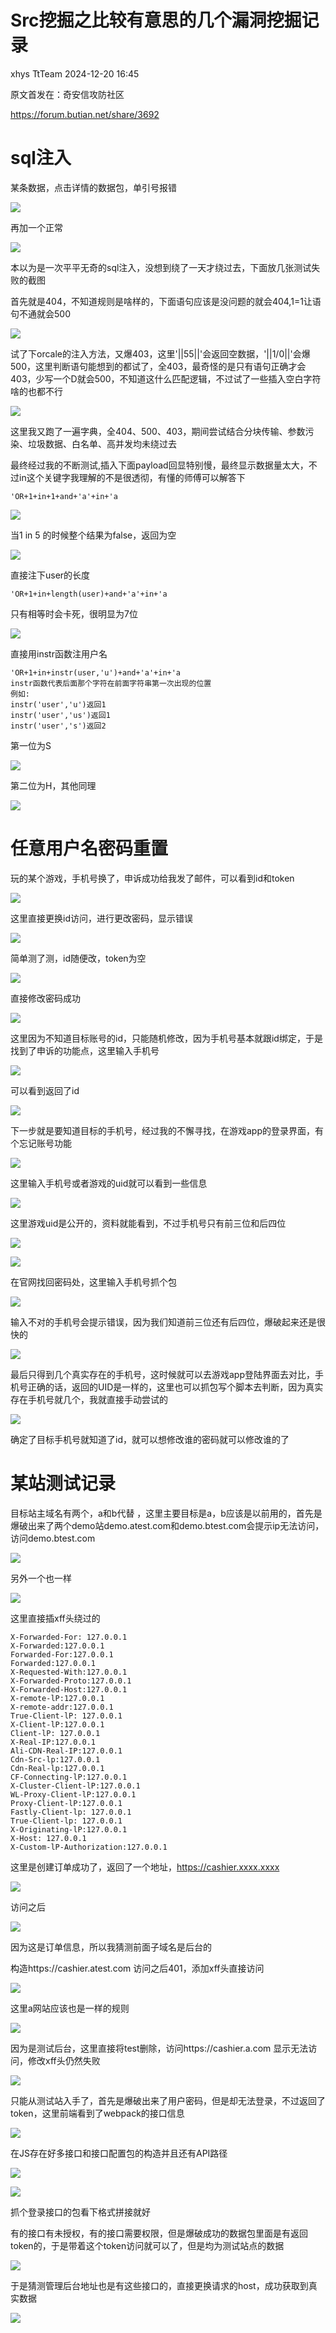 #  Src挖掘之比较有意思的几个漏洞挖掘记录   
xhys  TtTeam   2024-12-20 16:45  
  
原文首发在：奇安信攻防社区  
  
https://forum.butian.net/share/3692  
# sql注入  
  
某条数据，点击详情的数据包，单引号报错  
  
![](https://mmbiz.qpic.cn/mmbiz_png/iar31WKQlTTqerTibAA0zfFicsI2E66rKOMEic2uicAxuQa9hFbibXWVQJLzMJLboJTAIkXCGpkeziaOyDEweibB462Xjg/640?wx_fmt=png&from=appmsg "")  
  
再加一个正常  
  
![](https://mmbiz.qpic.cn/mmbiz_png/iar31WKQlTTqerTibAA0zfFicsI2E66rKOMoTZZsiaaHooGENaiaAj8cibPWHyXdeOvWZ7UubVvZAuW7KngibUne462Cg/640?wx_fmt=png&from=appmsg "")  
  
本以为是一次平平无奇的sql注入，没想到绕了一天才绕过去，下面放几张测试失败的截图  
  
首先就是404，不知道规则是啥样的，下面语句应该是没问题的就会404,1=1让语句不通就会500  
  
![](https://mmbiz.qpic.cn/mmbiz_png/iar31WKQlTTqerTibAA0zfFicsI2E66rKOM8ZIUicpn8C1FfpQ4jicWwnNBhpqjZGlfIlJ1o1jxiaTP01UIG0L2agRPg/640?wx_fmt=png&from=appmsg "")  
  
试了下orcale的注入方法，又爆403，这里'||55||'会返回空数据，'||1/0||'会爆500，这里判断语句能想到的都试了，全403，最奇怪的是只有语句正确才会403，少写一个D就会500，不知道这什么匹配逻辑，不过试了一些插入空白字符啥的也都不行  
  
![](https://mmbiz.qpic.cn/mmbiz_png/iar31WKQlTTqerTibAA0zfFicsI2E66rKOMdlibpFgKvcbkjVl0526KAUQGwdLP9O2f7mRZxFLEeicoaE2rTqcibQgug/640?wx_fmt=png&from=appmsg "")  
  
这里我又跑了一遍字典，全404、500、403，期间尝试结合分块传输、参数污染、垃圾数据、白名单、高并发均未绕过去  
  
最终经过我的不断测试,插入下面payload回显特别慢，最终显示数据量太大，不过in这个关键字我理解的不是很透彻，有懂的师傅可以解答下  
```
'OR+1+in+1+and+'a'+in+'a

```  
  
![](https://mmbiz.qpic.cn/mmbiz_png/iar31WKQlTTqerTibAA0zfFicsI2E66rKOMFXOyvibmgBw09jkk2svkw4xSibWDHEbFyjQw7f2iaQIIrMIHyMbbojHug/640?wx_fmt=png&from=appmsg "")  
  
当1 in 5 的时候整个结果为false，返回为空  
  
![](https://mmbiz.qpic.cn/mmbiz_png/iar31WKQlTTqerTibAA0zfFicsI2E66rKOMFrrCLEJpV0W8dhkZwRF1ry1n0952XYU8MKftFSqc55KIodbj9Racqw/640?wx_fmt=png&from=appmsg "")  
  
直接注下user的长度  
```
'OR+1+in+length(user)+and+'a'+in+'a

```  
  
只有相等时会卡死，很明显为7位  
  
![](https://mmbiz.qpic.cn/mmbiz_png/iar31WKQlTTqerTibAA0zfFicsI2E66rKOMvwPTGp3axdX3YcURODgiafuibC1ef0n8rmtHiaAcrWWmO4UiakoeRYiaq6g/640?wx_fmt=png&from=appmsg "")  
  
直接用instr函数注用户名  
```
'OR+1+in+instr(user,'u')+and+'a'+in+'a
instr函数代表后面那个字符在前面字符串第一次出现的位置
例如:
instr('user','u')返回1
instr('user','us')返回1
instr('user','s')返回2

```  
  
第一位为S  
  
![](https://mmbiz.qpic.cn/mmbiz_png/iar31WKQlTTqerTibAA0zfFicsI2E66rKOMQI7bteUIE7333l0zrH2OOicYqNoWuOWIiaydJ0QvDPWoiav1eswoos1Sw/640?wx_fmt=png&from=appmsg "")  
  
第二位为H，其他同理  
  
![](https://mmbiz.qpic.cn/mmbiz_png/iar31WKQlTTqerTibAA0zfFicsI2E66rKOMmzwfGREfkBJRCwiaE0GTvELRhcjJHb0qewERTMicV06DJNJ6jic5hZCFQ/640?wx_fmt=png&from=appmsg "")  
# 任意用户名密码重置  
  
玩的某个游戏，手机号换了，申诉成功给我发了邮件，可以看到id和token  
  
![](https://mmbiz.qpic.cn/mmbiz_png/iar31WKQlTTqerTibAA0zfFicsI2E66rKOMLaYBB8aMzOyLrGSt9oJCd6oQNuOJwjBF9h2CaROg4bwwvKHQd9I2dQ/640?wx_fmt=png&from=appmsg "")  
  
这里直接更换id访问，进行更改密码，显示错误  
  
![](https://mmbiz.qpic.cn/mmbiz_png/iar31WKQlTTqerTibAA0zfFicsI2E66rKOMWetSev7P4pUaqlETO9GdtZRjNCpgdL08mfavN8TRvPbrDngJgAgqXQ/640?wx_fmt=png&from=appmsg "")  
  
简单测了测，id随便改，token为空  
  
![](https://mmbiz.qpic.cn/mmbiz_png/iar31WKQlTTqerTibAA0zfFicsI2E66rKOMicr61ndXic866I1fV7zQzv8Ll8Q3ibwTb7wr2eHEPCACsXjoXgwzSxM2A/640?wx_fmt=png&from=appmsg "")  
  
直接修改密码成功  
  
![](https://mmbiz.qpic.cn/mmbiz_png/iar31WKQlTTqerTibAA0zfFicsI2E66rKOMYGWaBicxVdCBNxtXCVhvP7nId27FYfJOO8g0ibg2OZsiaiaaLxRxu4B6xQ/640?wx_fmt=png&from=appmsg "")  
  
这里因为不知道目标账号的id，只能随机修改，因为手机号基本就跟id绑定，于是找到了申诉的功能点，这里输入手机号  
  
![](https://mmbiz.qpic.cn/mmbiz_png/iar31WKQlTTqerTibAA0zfFicsI2E66rKOMjEO5Pq5VTCUzz31f8e6HqxSCRM1km0WP6hHTVyt7GfrXQQLcjsIXZw/640?wx_fmt=png&from=appmsg "")  
  
可以看到返回了id  
  
![](https://mmbiz.qpic.cn/mmbiz_png/iar31WKQlTTqerTibAA0zfFicsI2E66rKOMQCen5yuZCVjXnfdQ6oiaOUhKnCaFlxVQB0um4hbTbJibUOTYQQkRIpkw/640?wx_fmt=png&from=appmsg "")  
  
下一步就是要知道目标的手机号，经过我的不懈寻找，在游戏app的登录界面，有个忘记账号功能  
  
![](https://mmbiz.qpic.cn/mmbiz_png/iar31WKQlTTqerTibAA0zfFicsI2E66rKOMiaj2wvx9xHPzaC08bBRdV7x61IYOmNG0yUlxFNmUSSqfZy1FPqErmFg/640?wx_fmt=png&from=appmsg "")  
  
这里输入手机号或者游戏的uid就可以看到一些信息  
  
![](https://mmbiz.qpic.cn/mmbiz_png/iar31WKQlTTqerTibAA0zfFicsI2E66rKOMjX5GN1jtib64thleZP2Kic8aBJdxUzpyRiaH5JRss8pmA067PhoQkSKvg/640?wx_fmt=png&from=appmsg "")  
  
这里游戏uid是公开的，资料就能看到，不过手机号只有前三位和后四位  
  
![](https://mmbiz.qpic.cn/mmbiz_png/iar31WKQlTTqerTibAA0zfFicsI2E66rKOMJyoF5O217td6Z8fhtv2ibT9YKxVQOZib7QK0vjx6BRnB9gehDGF81BIQ/640?wx_fmt=png&from=appmsg "")  
  
![](https://mmbiz.qpic.cn/mmbiz_png/iar31WKQlTTqerTibAA0zfFicsI2E66rKOMiatQbUrCNTjfibBV2iatF5bnTmpFzUziajuMNPvVHuiaGxD4n0Lv6XUVSLg/640?wx_fmt=png&from=appmsg "")  
  
在官网找回密码处，这里输入手机号抓个包  
  
![](https://mmbiz.qpic.cn/mmbiz_png/iar31WKQlTTqerTibAA0zfFicsI2E66rKOMjOcfCIpl5mbjf5GdqCwY9mnkKroic5ZgKpE4ficVsnN1GNJBGej5AgYQ/640?wx_fmt=png&from=appmsg "")  
  
输入不对的手机号会提示错误，因为我们知道前三位还有后四位，爆破起来还是很快的  
  
![](https://mmbiz.qpic.cn/mmbiz_png/iar31WKQlTTqerTibAA0zfFicsI2E66rKOMZ6zuxZ94NKLcsFA3m5cIJkJDLW27Mcwjo55uiaZr7yMoNGsH8JTrKLA/640?wx_fmt=png&from=appmsg "")  
  
最后只得到几个真实存在的手机号，这时候就可以去游戏app登陆界面去对比，手机号正确的话，返回的UID是一样的，这里也可以抓包写个脚本去判断，因为真实存在手机号就几个，我就直接手动尝试的  
  
![](https://mmbiz.qpic.cn/mmbiz_png/iar31WKQlTTqerTibAA0zfFicsI2E66rKOMWS3ibv9kZaJoDRwaH198mcAKH7zqhlL252llu9DnskxJHXC6TKS2XFw/640?wx_fmt=png&from=appmsg "")  
  
确定了目标手机号就知道了id，就可以想修改谁的密码就可以修改谁的了  
# 某站测试记录  
  
目标站主域名有两个，a和b代替 ，这里主要目标是a，b应该是以前用的，首先是爆破出来了两个demo站demo.atest.com和demo.btest.com会提示ip无法访问，访问demo.btest.com  
  
![](https://mmbiz.qpic.cn/mmbiz_png/iar31WKQlTTqerTibAA0zfFicsI2E66rKOMzaEZMTRw2Q0ork7Mje6Vnc2ozsaM3SCPZRm3tryKWcl8Sml2oNCykg/640?wx_fmt=png&from=appmsg "")  
  
另外一个也一样  
  
![](https://mmbiz.qpic.cn/mmbiz_png/iar31WKQlTTqerTibAA0zfFicsI2E66rKOMBgXDgAKun5qyklL59EpFPD79k1skqZ9pdMico1nMia7wDV8AB4rZLTzg/640?wx_fmt=png&from=appmsg "")  
  
这里直接插xff头绕过的  
```
X-Forwarded-For: 127.0.0.1
X-Forwarded:127.0.0.1
Forwarded-For:127.0.0.1
Forwarded:127.0.0.1
X-Requested-With:127.0.0.1
X-Forwarded-Proto:127.0.0.1
X-Forwarded-Host:127.0.0.1
X-remote-lP:127.0.0.1
X-remote-addr:127.0.0.1
True-Client-lP: 127.0.0.1
X-Client-lP:127.0.0.1
Client-lP: 127.0.0.1
X-Real-IP:127.0.0.1
Ali-CDN-Real-IP:127.0.0.1
Cdn-Src-lp:127.0.0.1
Cdn-Real-lp:127.0.0.1
CF-Connecting-lP:127.0.0.1
X-Cluster-Client-lP:127.0.0.1
WL-Proxy-Client-lP:127.0.0.1
Proxy-Client-lP:127.0.0.1
Fastly-Client-lp: 127.0.0.1
True-Client-lp: 127.0.0.1
X-Originating-lP:127.0.0.1
X-Host: 127.0.0.1
X-Custom-lP-Authorization:127.0.0.1

```  
  
这里是创建订单成功了，返回了一个地址，https://cashier.xxxx.xxxx  
  
![](https://mmbiz.qpic.cn/mmbiz_png/iar31WKQlTTqerTibAA0zfFicsI2E66rKOMuvHiaX5ENIcK1czmUIN5QjnibpiaKr9I0hOjlOwQdM5GAyVELsPviceu0Q/640?wx_fmt=png&from=appmsg "")  
  
访问之后  
  
![](https://mmbiz.qpic.cn/mmbiz_png/iar31WKQlTTqerTibAA0zfFicsI2E66rKOMeYyfD0suFibRp7oibesibCr3kk5vHgq7grcvC56VVJjVsw4cMAgR3neUw/640?wx_fmt=png&from=appmsg "")  
  
因为这是订单信息，所以我猜测前面子域名是后台的  
  
构造https://cashier.atest.com 访问之后401，添加xff头直接访问  
  
![](https://mmbiz.qpic.cn/mmbiz_png/iar31WKQlTTqerTibAA0zfFicsI2E66rKOMqu7kGzDQ7gGkzUdL8692eJbBXs3oXGibiaX78etXpEP6DNZudGyX0c9w/640?wx_fmt=png&from=appmsg "")  
  
这里a网站应该也是一样的规则  
  
![](https://mmbiz.qpic.cn/mmbiz_png/iar31WKQlTTqerTibAA0zfFicsI2E66rKOMYzzv1m373P6PI88fyKE0PA34kicE0eEleT6FQIu484WcdP72qwWG1iaw/640?wx_fmt=png&from=appmsg "")  
  
因为是测试后台，这里直接将test删除，访问https://cashier.a.com 显示无法访问，修改xff头仍然失败  
  
![](https://mmbiz.qpic.cn/mmbiz_png/iar31WKQlTTqerTibAA0zfFicsI2E66rKOM8SFgsNSyOGzQwszWLpiama0fbprvicTVvicHlzKzliavBxwHQ9cRzTN4pQ/640?wx_fmt=png&from=appmsg "")  
  
只能从测试站入手了，首先是爆破出来了用户密码，但是却无法登录，不过返回了token，这里前端看到了webpack的接口信息  
  
![](https://mmbiz.qpic.cn/mmbiz_png/iar31WKQlTTqerTibAA0zfFicsI2E66rKOMOMcebEd2mtg62BwdxqbBuDtMWyXD6FhTLh4NdiaZR4hEdFDLI0yLNyg/640?wx_fmt=png&from=appmsg "")  
  
在JS存在好多接口和接口配置包的构造并且还有API路径  
  
![](https://mmbiz.qpic.cn/mmbiz_png/iar31WKQlTTqerTibAA0zfFicsI2E66rKOMBoR4oKBXfCIQb6rOBaES55h0SI2WvKXwuuqcvPAM8x7kCLZf3GNZkQ/640?wx_fmt=png&from=appmsg "")  
  
![](https://mmbiz.qpic.cn/mmbiz_png/iar31WKQlTTqerTibAA0zfFicsI2E66rKOMNguh9rib4AHseok4KZELibm3VBLlP6MVxj62iaavibggCRz6Usogs42sGA/640?wx_fmt=png&from=appmsg "")  
  
抓个登录接口的包看下格式拼接就好  
  
有的接口有未授权，有的接口需要权限，但是爆破成功的数据包里面是有返回token的，于是带着这个token访问就可以了，但是均为测试站点的数据  
  
![](https://mmbiz.qpic.cn/mmbiz_png/iar31WKQlTTqerTibAA0zfFicsI2E66rKOMZAS0dkNHw4HjOpTpmHWxlXH9COnEAWljyU9dDR1qmVpibh6AVFeYUTw/640?wx_fmt=png&from=appmsg "")  
  
于是猜测管理后台地址也是有这些接口的，直接更换请求的host，成功获取到真实数据  
  
![](https://mmbiz.qpic.cn/mmbiz_png/iar31WKQlTTqerTibAA0zfFicsI2E66rKOMuOQj5Vvqosq2iapibgfIT1iaLvZ2NjK7Nrpwo1VaobLlZhydQiamcClDxA/640?wx_fmt=png&from=appmsg "")  
  
  
  
